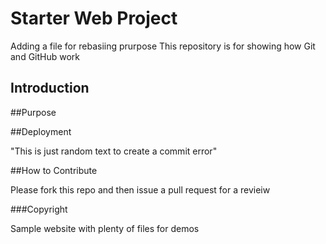 # Starter Web Project

Adding a file for rebasiing prurpose
This repository is for showing how Git and GitHub work

## Introduction

##Purpose

##Deployment

"This is just random text to create a commit error"

##How to Contribute

Please fork this repo and then issue a pull request for a revieiw

###Copyright

Sample website with plenty of files for demos
